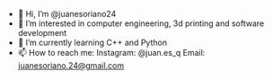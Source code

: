 - 👋 Hi, I’m @juanesoriano24
- 👀 I’m interested in computer engineering, 3d printing and software development
- 🌱 I’m currently learning C++ and Python
- 📫 How to reach me:
Instagram: @juan.es_q
Email: juanesoriano.24@gmail.com 
<!---
juanesoriano24/juanesoriano24 is a ✨ special ✨ repository because its `README.md` (this file) appears on your GitHub profile.
You can click the Preview link to take a look at your changes.
--->
